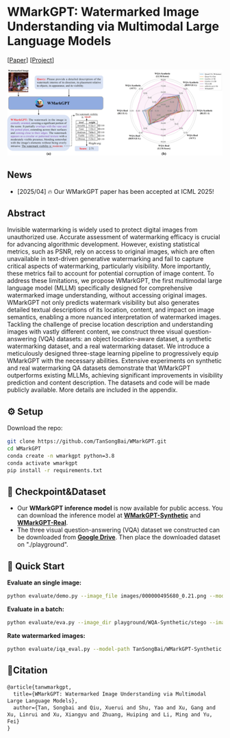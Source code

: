 # WMarkGPT: Watermarked Image Understanding via Multimodal Large Language Models

\[[Paper](https://openreview.net/pdf?id=HjVhSL76GM)\] \[[Project](https://huggingface.co/TanSongBai/WMarkGPT-Synthetic)\]

![teaser_Page1](images/teaser.png)

## News

- \[2025/04\] 🔥 Our WMarkGPT paper has been accepted at ICML 2025!

## Abstract
Invisible watermarking is widely used to protect digital images from unauthorized use. Accurate assessment of watermarking efficacy is crucial for advancing algorithmic development. However, existing statistical metrics, such as PSNR, rely on access to original images, which are often unavailable in text-driven generative watermarking and fail to capture critical aspects of watermarking, particularly visibility. More importantly, these metrics fail to account for potential corruption of image content. To address these limitations, we propose WMarkGPT, the first multimodal large language model (MLLM) specifically designed for comprehensive watermarked image understanding, without accessing original images. WMarkGPT not only predicts watermark visibility but also generates detailed textual descriptions of its location, content, and impact on image semantics, enabling a more nuanced interpretation of watermarked images. Tackling the challenge of precise location description and understanding images with vastly different content, we construct three visual question-answering (VQA) datasets: an object location-aware dataset, a synthetic watermarking dataset, and a real watermarking dataset. We introduce a meticulously designed three-stage learning pipeline to progressively equip WMarkGPT with the necessary abilities. Extensive experiments on synthetic and real watermarking QA datasets demonstrate that WMarkGPT outperforms existing MLLMs, achieving significant improvements in visibility prediction and content description. The datasets and code will be made publicly available. More details are included in the appendix.

## ⚙ Setup

Download the repo:

```bash
git clone https://github.com/TanSongBai/WMarkGPT.git
cd WMarkGPT
conda create -n wmarkgpt python=3.8
conda activate wmarkgpt
pip install -r requirements.txt
```

## 🚀 Checkpoint&Dataset
- Our **WMarkGPT inference model** is now available for public access. You can download the inference model at **[WMarkGPT-Synthetic](https://huggingface.co/TanSongBai/WMarkGPT-Synthetic)** and **[WMarkGPT-Real](https://huggingface.co/TanSongBai/WMarkGPT-Real)**.
- The three visual question-answering (VQA) dataset we constructed can be downloaded from **[Google Drive](https://drive.google.com/drive/folders/1JoRq91b0UAbTU4SEblCycRVwCpUgkeg2)**. Then place the downloaded dataset on "./playground".


## 🔨 Quick Start

**Evaluate an single image:**
```bash
python evaluate/demo.py --image_file images/000000495680_0.21.png --model_path TanSongBai/WMarkGPT-Synthetic
```
**Evaluate in a batch:**
```bash
python evaluate/eva.py --image_dir playground/WQA-Synthetic/stego --image_file playground/WQA-Synthetic/test.json --save_dir result/WQA-Synthetic/out --model_path TanSongBai/WMarkGPT-Synthetic
```
**Rate watermarked images:**
```bash
python evaluate/iqa_eval.py --model-path TanSongBai/WMarkGPT-Synthetic --text_dir result/WQA-Synthetic/out --data_dir playground/WQA-Synthetic/stego --json_path playground/WQA-Synthetic/test.json --save_path result/WQA-Synthetic/wmarkgpt_qscore.json
```

## 📃Citation

```
@article{tanwmarkgpt,
  title={WMarkGPT: Watermarked Image Understanding via Multimodal Large Language Models},
  author={Tan, Songbai and Qiu, Xuerui and Shu, Yao and Xu, Gang and Xu, Linrui and Xu, Xiangyu and Zhuang, Huiping and Li, Ming and Yu, Fei}
}
```